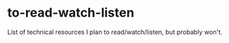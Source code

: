 # to-read-watch-listen
List of technical resources I plan to read/watch/listen, but probably won't.
